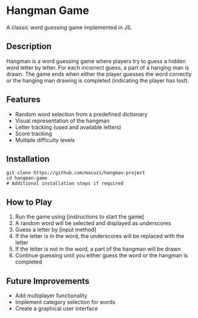 # Hangman Game

A classic word guessing game implemented in JS.

## Description

Hangman is a word guessing game where players try to guess a hidden word letter by letter. For each incorrect guess, a part of a hanging man is drawn. The game ends when either the player guesses the word correctly or the hanging man drawing is completed (indicating the player has lost).

## Features

- Random word selection from a predefined dictionary
- Visual representation of the hangman
- Letter tracking (used and available letters)
- Score tracking
- Multiple difficulty levels

## Installation

```
git clone https://github.com/macuzi/hangman-project
cd hangman-game
# Additional installation steps if required
```

## How to Play

1. Run the game using [instructions to start the game]
2. A random word will be selected and displayed as underscores
3. Guess a letter by [input method]
4. If the letter is in the word, the underscores will be replaced with the letter
5. If the letter is not in the word, a part of the hangman will be drawn
6. Continue guessing until you either guess the word or the hangman is completed

## Future Improvements

- Add multiplayer functionality
- Implement category selection for words
- Create a graphical user interface
